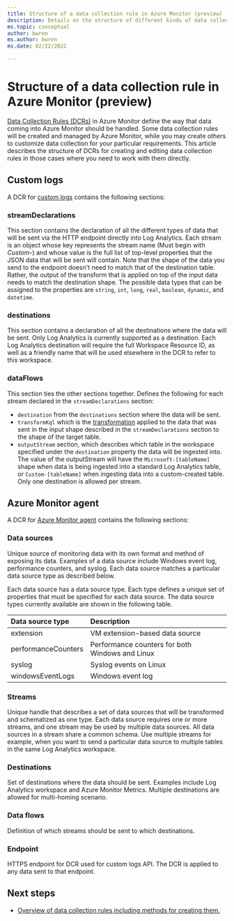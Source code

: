 ```yaml
---
title: Structure of a data collection rule in Azure Monitor (preview)
description: Details on the structure of different kinds of data collection rule in Azure Monitor.
ms.topic: conceptual
author: bwren
ms.author: bwren
ms.date: 02/22/2022

---
```




# Structure of a data collection rule in Azure Monitor (preview)
[Data Collection Rules (DCRs)](data-collection-rule-overview.md) in Azure Monitor define the way that data coming into Azure Monitor should be handled. Some data collection rules will be created and managed by Azure Monitor, while you may create others to customize data collection for your particular requirements. This article describes the structure of DCRs for creating and editing data collection rules in those cases where you need to work with them directly.


## Custom logs
A DCR for  [custom logs](../logs/custom-logs-overview.md) contains the following sections:
### streamDeclarations
This section contains the declaration of all the different types of data that will be sent via the HTTP endpoint directly into Log Analytics. Each stream is an object whose key represents the stream name (Must begin with *Custom-*) and whose value is the full list of top-level properties that the JSON data that will be sent will contain. Note that the shape of the data you send to the endpoint doesn't need to match that of the destination table. Rather, the output of the transform that is applied on top of the input data needs to match the destination shape. The possible data types that can be assigned to the properties are `string`, `int`, `long`, `real`, `boolean`, `dynamic`, and `datetime`. 

### destinations
This section contains a declaration of all the destinations where the data will be sent. Only Log Analytics is currently supported as a destination. Each Log Analytics destination will require the full Workspace Resource ID, as well as a friendly name that will be used elsewhere in the DCR to refer to this workspace.  

### dataFlows
This section ties the other sections together. Defines the following for each stream declared in the `streamDeclarations` section:

- `destination` from the `destinations` section where the data will be sent. 
- `transformKql` which is the [transformation](data-collection-rule-transformations.md) applied to the data that was sent in the input shape described in the `streamDeclarations` section to the shape of the target table.
- `outputStream` section, which describes which table in the workspace specified under the `destination` property the data will be ingested into. The value of the outputStream will have the `Microsoft-[tableName]` shape when data is being ingested into a standard Log Analytics table, or `Custom-[tableName]` when ingesting data into a custom-created table. Only one destination is allowed per stream.

## Azure Monitor agent
 A DCR for [Azure Monitor agent](../agents/data-collection-rule-azure-monitor-agent.md) contains the following sections:

### Data sources
Unique source of monitoring data with its own format and method of exposing its data. Examples of a data source include Windows event log, performance counters, and syslog. Each data source matches a particular data source type as described below. 

Each data source has a data source type. Each type defines a unique set of properties that must be specified for each data source. The data source types currently available are shown in the following table.

| Data source type | Description | 
|:---|:---|
| extension | VM extension-based data source |
| performanceCounters | Performance counters for both Windows and Linux |
| syslog | Syslog events on Linux |
| windowsEventLogs | Windows event log |


### Streams 
Unique handle that describes a set of data sources that will be transformed and schematized as one type. Each data source requires one or more streams, and one stream may be used by multiple data sources. All data sources in a stream share a common schema. Use multiple streams for example, when you want to send a particular data source to multiple tables in the same Log Analytics workspace.

### Destinations
Set of destinations where the data should be sent. Examples include Log Analytics workspace and Azure Monitor Metrics. Multiple destinations are allowed for multi-homing scenario.

### Data flows 
Definition of which streams should be sent to which destinations.

### Endpoint
HTTPS endpoint for DCR used for custom logs API. The DCR is applied to any data sent to that endpoint. 





## Next steps

- [Overview of data collection rules including methods for creating them.](data-collection-rule-overview.md)